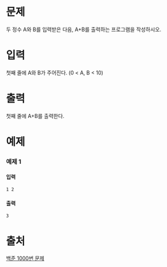 # 문제
두 정수 A와 B를 입력받은 다음, A+B를 출력하는 프로그램을 작성하시오.

# 입력
첫째 줄에 A와 B가 주어진다. (0 < A, B < 10)

# 출력
첫째 줄에 A+B를 출력한다.

# 예제
### 예제 1
#### 입력
```
1 2
```
#### 출력
```
3
```

# 출처
[백준 1000번 문제](https://www.acmicpc.net/problem/1000)
